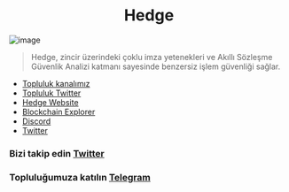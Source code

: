 <h1 align="center"> Hedge </h1>


![image](https://github.com/Core-Node-Team/Testnet-TR/assets/91562185/2920b33b-283a-4efb-ac72-545ef98c562d)


> Hedge, zincir üzerindeki çoklu imza yetenekleri ve Akıllı Sözleşme Güvenlik Analizi katmanı sayesinde benzersiz işlem güvenliği sağlar.

 * [Topluluk kanalımız](https://t.me/corenodechat)<br>
 * [Topluluk Twitter](https://twitter.com/corenodeHQ)<br>
 * [Hedge Website](https://hedgeblock.io/)<br>
 * [Blockchain Explorer](https://explorer.nodestake.org/hedge-testnet)<br>
 * [Discord](https://discord.gg/HMVhE7recm)<br>
 * [Twitter](https://twitter.com/hedgeblockio)<br>


### Bizi takip edin [Twitter](https://twitter.com/corenodeHQ)
### Topluluğumuza katılın [Telegram](https://t.me/corenodechat)

